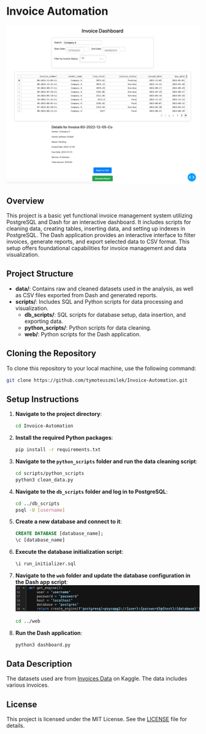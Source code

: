 # Invoice Automation

![Dashboard View](screenshots/dashboard_view.png)

## Overview

This project is a basic yet functional invoice management system utilizing PostgreSQL and Dash for an interactive dashboard. It includes scripts for cleaning data, creating tables, inserting data, and setting up indexes in PostgreSQL. The Dash application provides an interactive interface to filter invoices, generate reports, and export selected data to CSV format. This setup offers foundational capabilities for invoice management and data visualization.

## Project Structure

- **data/**: Contains raw and cleaned datasets used in the analysis, as well as CSV files exported from Dash and generated reports.
- **scripts/**: Includes SQL and Python scripts for data processing and visualization.
  - **db_scripts/**: SQL scripts for database setup, data insertion, and exporting data.
  - **python_scripts/**: Python scripts for data cleaning.
  - **web/**: Python scripts for the Dash application.
  
## Cloning the Repository

To clone this repository to your local machine, use the following command:

```bash
git clone https://github.com/tymoteuszmilek/Invoice-Automation.git
```

## Setup Instructions

1. **Navigate to the project directory**:
    ```bash
    cd Invoice-Automation
    ```
2. **Install the required Python packages**:
    ```bash
    pip install -r requirements.txt
    ```
3. **Navigate to the `python_scripts` folder and run the data cleaning script**:
    ```bash
    cd scripts/python_scripts
    python3 clean_data.py
    ```
4. **Navigate to the `db_scripts` folder and log in to PostgreSQL**:
    ```bash
    cd ../db_scripts
    psql -U [username]
    ```
5. **Create a new database and connect to it**:
	```sql
	CREATE DATABASE [database_name];
	\c [database_name]
	```
6. **Execute the database initialization script**:
    ```sql
    \i run_initializer.sql
    ```
6. **Navigate to the `web` folder and update the database configuration in the Dash app script**:
	![database-configuration](screenshots/database_configuration.png)
    ```bash
    cd ../web
    ```
7. **Run the Dash application**:
    ```bash
    python3 dashboard.py
    ```

## Data Description

The datasets used are from [Invoices Data](https://www.kaggle.com/datasets/ghassenkhaled/invoices-data) on Kaggle. The data includes various invoices.


## License

This project is licensed under the MIT License. See the [LICENSE](https://github.com/tymoteuszmilek/Invoice-Automation/blob/main/LICENSE.md) file for details.
  
